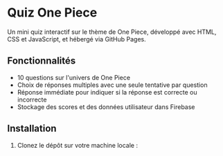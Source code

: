 # Quiz One Piece

Un mini quiz interactif sur le thème de One Piece, développé avec HTML, CSS et JavaScript, et hébergé via GitHub Pages.

## Fonctionnalités

- 10 questions sur l'univers de One Piece
- Choix de réponses multiples avec une seule tentative par question
- Réponse immédiate pour indiquer si la réponse est correcte ou incorrecte
- Stockage des scores et des données utilisateur dans Firebase

## Installation

1. Clonez le dépôt sur votre machine locale :
   ```bash git clone https://billyj56.github.io/ENIESLOBBY/